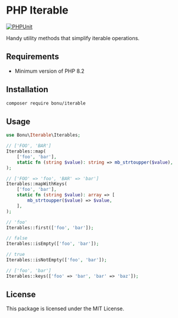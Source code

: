 # PHP Iterable

[![PHPUnit](https://github.com/bonu-dev/iterable/actions/workflows/phpunit.yaml/badge.svg)](https://github.com/bonu-dev/iterable/actions/workflows/phpunit.yaml)

Handy utility methods that simplify iterable operations.

## Requirements

- Minimum version of PHP 8.2

## Installation

```bash
composer require bonu/iterable
```

## Usage

```php
use Bonu\Iterable\Iterables;

// ['FOO', 'BAR']
Iterables::map(
    ['foo', 'bar'],
    static fn (string $value): string => mb_strtoupper($value),
);

// ['FOO' => 'foo', 'BAR' => 'bar']
Iterables::mapWithKeys(
    ['foo', 'bar'],
    static fn (string $value): array => [
        mb_strtoupper($value) => $value,
    ],
);

// 'foo'
Iterables::first(['foo', 'bar']);

// false
Iterables::isEmpty(['foo', 'bar']);

// true
Iterables::isNotEmpty(['foo', 'bar']);

// ['foo', 'bar']
Iterables::keys(['foo' => 'bar', 'bar' => 'baz']);
```

## License

This package is licensed under the MIT License.
